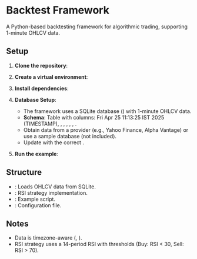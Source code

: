 # Backtest Framework

A Python-based backtesting framework for algorithmic trading, supporting 1-minute OHLCV data.

## Setup

1. **Clone the repository**:
   

2. **Create a virtual environment**:
   

3. **Install dependencies**:
   

4. **Database Setup**:
   - The framework uses a SQLite database () with 1-minute OHLCV data.
   - **Schema**: Table  with columns: Fri Apr 25 11:13:25 IST 2025 (TIMESTAMP), , , , , , .
   - Obtain data from a provider (e.g., Yahoo Finance, Alpha Vantage) or use a sample database (not included).
   - Update  with the correct .

5. **Run the example**:
   

## Structure

- : Loads OHLCV data from SQLite.
- : RSI strategy implementation.
- : Example script.
- : Configuration file.

## Notes

- Data is timezone-aware (, ).
- RSI strategy uses a 14-period RSI with thresholds (Buy: RSI < 30, Sell: RSI > 70).

